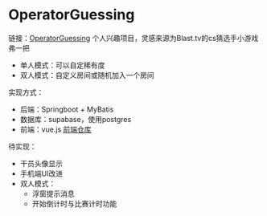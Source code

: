 # OperatorGuessing
链接：[OperatorGuessing](https://operatorguessing.onrender.com/)
个人兴趣项目，灵感来源为Blast.tv的cs猜选手小游戏弗一把

- 单人模式：可以自定稀有度
- 双人模式：自定义房间或随机加入一个房间

实现方式：
- 后端：Springboot + MyBatis
- 数据库：supabase，使用postgres
- 前端：vue.js [前端仓库](https://github.com/SNINMNON/OperatingGuessing-frontend)

待实现：
- 干员头像显示
- 手机端UI改进
- 双人模式：
  - 浮窗提示消息
  - 开始倒计时与比赛计时功能
